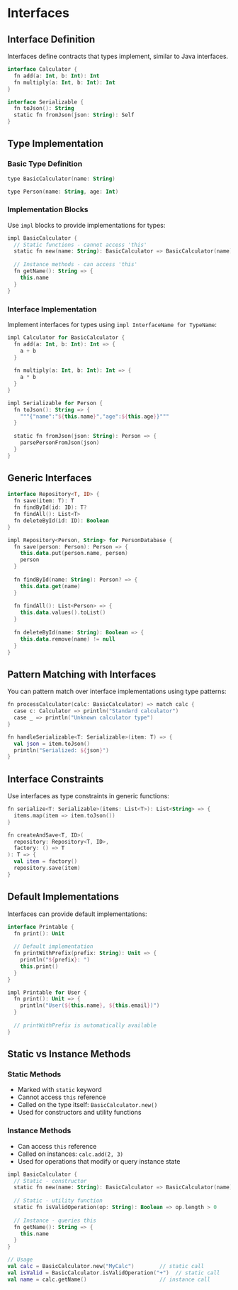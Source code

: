 # Interfaces

## Interface Definition

Interfaces define contracts that types implement, similar to Java interfaces.

```kotlin
interface Calculator {
  fn add(a: Int, b: Int): Int
  fn multiply(a: Int, b: Int): Int
}

interface Serializable {
  fn toJson(): String
  static fn fromJson(json: String): Self
}
```

## Type Implementation

### Basic Type Definition

```kotlin
type BasicCalculator(name: String)

type Person(name: String, age: Int)
```

### Implementation Blocks

Use `impl` blocks to provide implementations for types:

```kotlin
impl BasicCalculator {
  // Static functions - cannot access 'this'
  static fn new(name: String): BasicCalculator => BasicCalculator(name)
  
  // Instance methods - can access 'this'
  fn getName(): String => {
    this.name
  }
}
```

### Interface Implementation

Implement interfaces for types using `impl InterfaceName for TypeName`:

```kotlin
impl Calculator for BasicCalculator {
  fn add(a: Int, b: Int): Int => {
    a + b
  }
  
  fn multiply(a: Int, b: Int): Int => {
    a * b
  }
}

impl Serializable for Person {
  fn toJson(): String => {
    """{"name":"${this.name}","age":${this.age}}"""
  }
  
  static fn fromJson(json: String): Person => {
    parsePersonFromJson(json)
  }
}
```

## Generic Interfaces

```kotlin
interface Repository<T, ID> {
  fn save(item: T): T
  fn findById(id: ID): T?
  fn findAll(): List<T>
  fn deleteById(id: ID): Boolean
}

impl Repository<Person, String> for PersonDatabase {
  fn save(person: Person): Person => {
    this.data.put(person.name, person)
    person
  }
  
  fn findById(name: String): Person? => {
    this.data.get(name)
  }
  
  fn findAll(): List<Person> => {
    this.data.values().toList()
  }
  
  fn deleteById(name: String): Boolean => {
    this.data.remove(name) != null
  }
}
```

## Pattern Matching with Interfaces

You can pattern match over interface implementations using type patterns:

```kotlin
fn processCalculator(calc: BasicCalculator) => match calc {
  case c: Calculator => println("Standard calculator")
  case _ => println("Unknown calculator type")
}

fn handleSerializable<T: Serializable>(item: T) => {
  val json = item.toJson()
  println("Serialized: ${json}")
}
```

## Interface Constraints

Use interfaces as type constraints in generic functions:

```kotlin
fn serialize<T: Serializable>(items: List<T>): List<String> => {
  items.map(item => item.toJson())
}

fn createAndSave<T, ID>(
  repository: Repository<T, ID>, 
  factory: () => T
): T => {
  val item = factory()
  repository.save(item)
}
```

## Default Implementations

Interfaces can provide default implementations:

```kotlin
interface Printable {
  fn print(): Unit
  
  // Default implementation
  fn printWithPrefix(prefix: String): Unit => {
    println("${prefix}: ")
    this.print()
  }
}

impl Printable for User {
  fn print(): Unit => {
    println("User(${this.name}, ${this.email})")
  }
  
  // printWithPrefix is automatically available
}
```

## Static vs Instance Methods

### Static Methods
- Marked with `static` keyword
- Cannot access `this` reference
- Called on the type itself: `BasicCalculator.new()`
- Used for constructors and utility functions

### Instance Methods  
- Can access `this` reference
- Called on instances: `calc.add(2, 3)`
- Used for operations that modify or query instance state

```kotlin
impl BasicCalculator {
  // Static - constructor
  static fn new(name: String): BasicCalculator => BasicCalculator(name)
  
  // Static - utility function
  static fn isValidOperation(op: String): Boolean => op.length > 0
  
  // Instance - queries this
  fn getName(): String => {
    this.name
  }
}

// Usage
val calc = BasicCalculator.new("MyCalc")        // static call
val isValid = BasicCalculator.isValidOperation("+")  // static call
val name = calc.getName()                       // instance call
```

